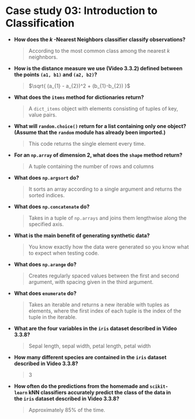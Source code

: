 # Case study 03: Introduction to Classification

- **How does the *k* -Nearest Neighbors classifier classify observations?**
	> According to the most common class among the nearest *k* neighnbors.

- **How is the distance measure we use (Video 3.3.2) defined between the points `(a1, b1)` and `(a2, b2)`?**
	> $\sqrt{ (a_{1} - a_{2})^2 + (b_{1}-b_{2}) }$

- **What does the `items` method for dictionaries return?**
	> A `dict_items` object with elements consisting of tuples of key, value pairs.

- **What will `random.choice()` return for a list containing only one object? (Assume that the `random` module has already been imported.)**
	> This code returns the single element every time.

- **For an `np.array` of dimension 2, what does the `shape` method return?**
	> A tuple containing the number of rows and columns

- **What does `np.argsort` do?**
	> It sorts an array according to a single argument and returns the sorted indices. 

- **What does `np.concatenate` do?**
	> Takes in a tuple of `np.arrays` and joins them lengthwise along the specified axis.

- **What is the main benefit of generating synthetic data?**
	> You know exactly how the data were generated so you know what to expect when testing code.

- **What does `np.arange` do?**
	> Creates regularly spaced values between the first and second argument, with spacing given in the third argument.

- **What does `enumerate` do?**
	> Takes an iterable and returns a new iterable with tuples as elements, where the first index of each tuple is the index of the tuple in the iterable.

- **What are the four variables in the `iris` dataset described in Video 3.3.8?**
	> Sepal length, sepal width, petal length, petal width

- **How many different species are contained in the `iris` dataset described in Video 3.3.8?**
	> 3

- **How often do the predictions from the homemade and `scikit-learn` kNN classifiers accurately predict the class of the data in the `iris` dataset described in Video 3.3.8?**
	> Approximately 85% of the time.